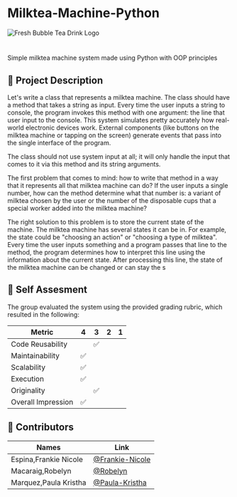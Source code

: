 # Milktea-Machine-Python
![Fresh Bubble Tea Drink Logo](https://user-images.githubusercontent.com/115056836/206976278-60a711e7-6331-472f-982e-74b8953a4adc.jpg)




#
Simple milktea machine system made using Python with OOP principles

## 📝 Project Description

Let's write a class that represents a milktea machine. The class should have a method that takes a string as input. Every time the user inputs a string to console, the program invokes this method with one argument: the line that user input to the console. This system simulates pretty accurately how real-world electronic devices work. External components (like buttons on the milktea machine or tapping on the screen) generate events that pass into the single interface of the program.

The class should not use system input at all; it will only handle the input that comes to it via this method and its string arguments.

The first problem that comes to mind: how to write that method in a way that it represents all that milktea machine can do? If the user inputs a single number, how can the method determine what that number is: a variant of milktea chosen by the user or the number of the disposable cups that a special worker added into the milktea machine?

The right solution to this problem is to store the current state of the machine. The milktea machine has several states it can be in. For example, the state could be "choosing an action" or "choosing a type of milktea". Every time the user inputs something and a program passes that line to the method, the program determines how to interpret this line using the information about the current state. After processing this line, the state of the milktea machine can be changed or can stay the s

## 📝 Self Assesment

The group evaluated the system using the provided grading rubric, which resulted in the following:

| Metric             	| 4 | 3 | 2 | 1 |
|--------------------	|---|---|---|---|
| Code Reusability   	|   |✅|   |   |
| Maintainability    	|✅|   |   |   |
| Scalability        	|✅|   |   |   |
| Execution          	|✅|   |   |   |
| Originality        	|  | ✅|   |   |
| Overall Impression 	|✅|   |   |   |

## 🧾 Contributors

| Names            	   | Link	                                                |
|--------------------------| ---------------------------------------------------------- |
| Espina,Frankie Nicole    |  [@Frankie-Nicole](https://github.com/FrankieNicoleEspina) |
| Macaraig,Robelyn         |  [@Robelyn](https://github.com/RobelynMacaraig)            |  
| Marquez,Paula Kristha    |  [@Paula-Kristha](https://github.com/PaulaKristhaMarquez)  | 
        
